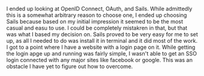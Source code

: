 I ended up looking at OpenID Connect, OAuth, and Sails. While admittedly this is a somewhat arbitrary reason to choose one, I ended up choosing Sails because based on my initial impression it seemed to be the most casual and easu to use. I could be completely mistakren in that, but that was what I based my decision on. Sails proved to be very easy for me to set up, as all I needed to do was install it in terminal and it did most of the work. I got to a point where I have a website with a login page on it. While getting the login apge up and running was fairly simple, I wasn't able to get an SSO login connected with any major sites like facebook or google. This was an obstacle I have yet to figure out how to overcome.
